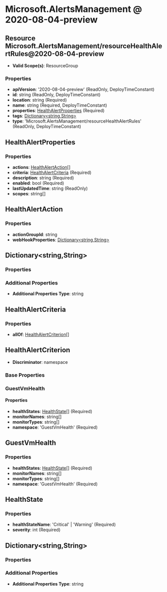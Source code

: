# Microsoft.AlertsManagement @ 2020-08-04-preview

## Resource Microsoft.AlertsManagement/resourceHealthAlertRules@2020-08-04-preview
* **Valid Scope(s)**: ResourceGroup
### Properties
* **apiVersion**: '2020-08-04-preview' (ReadOnly, DeployTimeConstant)
* **id**: string (ReadOnly, DeployTimeConstant)
* **location**: string (Required)
* **name**: string (Required, DeployTimeConstant)
* **properties**: [HealthAlertProperties](#healthalertproperties) (Required)
* **tags**: [Dictionary<string,String>](#dictionarystringstring)
* **type**: 'Microsoft.AlertsManagement/resourceHealthAlertRules' (ReadOnly, DeployTimeConstant)

## HealthAlertProperties
### Properties
* **actions**: [HealthAlertAction](#healthalertaction)[]
* **criteria**: [HealthAlertCriteria](#healthalertcriteria) (Required)
* **description**: string (Required)
* **enabled**: bool (Required)
* **lastUpdatedTime**: string (ReadOnly)
* **scopes**: string[]

## HealthAlertAction
### Properties
* **actionGroupId**: string
* **webHookProperties**: [Dictionary<string,String>](#dictionarystringstring)

## Dictionary<string,String>
### Properties
### Additional Properties
* **Additional Properties Type**: string

## HealthAlertCriteria
### Properties
* **allOf**: [HealthAlertCriterion](#healthalertcriterion)[]

## HealthAlertCriterion
* **Discriminator**: namespace
### Base Properties
### GuestVmHealth
#### Properties
* **healthStates**: [HealthState](#healthstate)[] (Required)
* **monitorNames**: string[]
* **monitorTypes**: string[]
* **namespace**: 'GuestVmHealth' (Required)


## GuestVmHealth
### Properties
* **healthStates**: [HealthState](#healthstate)[] (Required)
* **monitorNames**: string[]
* **monitorTypes**: string[]
* **namespace**: 'GuestVmHealth' (Required)

## HealthState
### Properties
* **healthStateName**: 'Critical' | 'Warning' (Required)
* **severity**: int (Required)

## Dictionary<string,String>
### Properties
### Additional Properties
* **Additional Properties Type**: string

